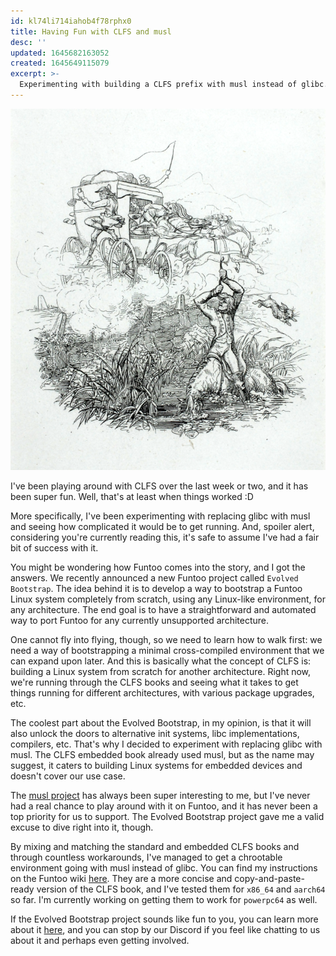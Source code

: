 ```yaml
---
id: kl74li714iahob4f78rphx0
title: Having Fun with CLFS and musl
desc: ''
updated: 1645682163052
created: 1645649115079
excerpt: >-
  Experimenting with building a CLFS prefix with musl instead of glibc.
---
```


![bootstrapping](/assets/images/bootstrapping.png)

I've been playing around with CLFS over the last week or two, and it has been
super fun. Well, that's at least when things worked :D

More specifically, I've been experimenting with replacing glibc with musl and
seeing how complicated it would be to get running. And, spoiler alert,
considering you're currently reading this, it's safe to assume I've had a fair
bit of success with it.

You might be wondering how Funtoo comes into the story, and I got the answers.
We recently announced a new Funtoo project called `Evolved Bootstrap`. The idea
behind it is to develop a way to bootstrap a Funtoo Linux system completely from
scratch, using any Linux-like environment, for any architecture. The end goal is
to have a straightforward and automated way to port Funtoo for any currently
unsupported architecture.

One cannot fly into flying, though, so we need to learn how to walk first: we
need a way of bootstrapping a minimal cross-compiled environment that we can
expand upon later. And this is basically what the concept of CLFS is: building a
Linux system from scratch for another architecture. Right now, we're running
through the CLFS books and seeing what it takes to get things running for
different architectures, with various package upgrades, etc.

The coolest part about the Evolved Bootstrap, in my opinion, is that it will
also unlock the doors to alternative init systems, libc implementations,
compilers, etc. That's why I decided to experiment with replacing glibc with
musl. The CLFS embedded book already used musl, but as the name may suggest, it
caters to building Linux systems for embedded devices and doesn't cover our use
case.

The [musl project](https://musl.libc.org) has always been super interesting to
me, but I've never had a real chance to play around with it on Funtoo, and it
has never been a top priority for us to support. The Evolved Bootstrap project
gave me a valid excuse to dive right into it, though.

By mixing and matching the standard and embedded CLFS books and through
countless workarounds, I've managed to get a chrootable environment going with
musl instead of glibc. You can find my instructions on the Funtoo wiki
[here](https://www.funtoo.org/User:Invakid404/CLFS). They are a more concise and
copy-and-paste-ready version of the CLFS book, and I've tested them for `x86_64`
and `aarch64` so far. I'm currently working on getting them to work for
`powerpc64` as well.

If the Evolved Bootstrap project sounds like fun to you, you can learn more
about it [here](https://www.funtoo.org/Funtoo:Evolved_Bootstrap), and you can
stop by our Discord if you feel like chatting to us about it and perhaps even
getting involved.